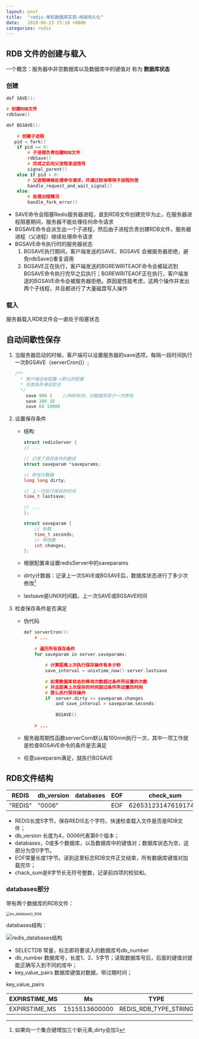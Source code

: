 ```yaml
---
layout: post
title:  "redis-单机数据库实现-RDB持久化"
date:   2018-06-23 15:18 +0800
categories: redis
---
```



## RDB 文件的创建与载入
一个概念：服务器中非空数据库以及数据库中的键值对 称为 **数据库状态**
### 创建
~~~c
def SAVE():

# 创建RDB文件
rdbSave()

def BGSAVE():
   
	# 创建子进程
   pid = fork()	
	if pid == 0:
		# 子进程负责创建RDB文件
		rdbSave()
		# 完成之后向父进程发送信号
		signal_parent()
	else if pid > 0:
		# 父进程继续处理命令请求，并通过轮询等待子进程的信
		handle_request_and_wait_signal()
	else:
		# 处理出错情况
		handle_fork_error()
~~~
- SAVE命令会阻塞Redis服务器进程，直到RDB文件创建完毕为止，在服务器进程阻塞期间，服务器不能处理任何命令请求
- BGSAVE命令会派生出一个子进程，然后由子进程负责创建RDB文件，服务器进程（父进程）继续处理命令请求
- BGSAVE命令执行时的服务器状态
	1. BGSAVE执行期间，客户端发送的SAVE、BGSAVE 会被服务器拒绝，避免rdbSave()重复调用
	2. BGSAVE正在执行，客户端发送的BGREWRITEAOF命令会被延迟到BGSAVE命令执行完毕之后执行；BGREWRITEAOF正在执行，客户端发送的BGSAVE命令会被服务器拒绝。原因是性能考虑，这两个操作并发出两个子线程，并且都进行了大量磁盘写入操作

### 载入
服务器载入RDB文件会一直处于阻塞状态 

## 自动间歇性保存
1. 当服务器启动的时候，客户端可以设置服务器的save选项，每隔一段时间执行一次BGSAVE（serverCron()）;

	~~~c
	/**
	  * 客户端没有配置->默认的配置
	  * 任意条件满足即合 
	  */
		save 900 1    //900秒内，对数据库至少一次修改
		save 300 10
		save 60 10000
	~~~

2. 设置保存条件
	- 结构  
	
		~~~c
		struct redisServer {	
   	  // ...
		
   		// 记录了保存条件的数组
   		struct saveparam *saveparams;
   	
   		// 修改计数器
   		long long dirty;
   	
   		// 上一次执行保存的时间
   		time_t lastsave;
		
   		// ...
		};
		
		struct saveparam {
			// 秒数    
			time_t seconds;
			// 修改数
			int changes;
		};
		~~~
	
	- 根据配置来设置redisServer中的saveparams  
	- dirty计数器：记录上一次SAVE或BGSAVE后，数据库状态进行了多少次修改[^1]  
	- lastsave是UNIX时间戳，上一次SAVE或BGSAVE时间
3. 检查保存条件是否满足
	- 伪代码
	
		~~~c
		def serverCron():    
			# ...
			  
			# 遍历所有保存条件    
			for saveparam in server.saveparams:
			
		        # 计算距离上次执行保存操作有多少秒        
		        save_interval = unixtime_now()-server.lastsave
		        
		        # 如果数据库状态的修改次数超过条件所设置的次数        
		        # 并且距离上次保存的时间超过条件所设置的时间        
		        # 那么执行保存操作
		        if  server.dirty >= saveparam.changes 
		        	and save_interval > saveparam.seconds:
		        	
		            BGSAVE()
		            
			# ...
		~~~
	- 服务器周期性函数serverCorn默认每100mm执行一次，其中一项工作就是检查BGSAVE命令的条件是否满足  
	- 任意saveparam满足，就执行BGSAVE
		
## RDB文件结构

| REDIS | db\_version | databases | EOF  | check_sum |
| ----- | ----------- | --------- | ---- | --------- |
| "REDIS" | "0006" |   | EOF |6265312314761917404|

- REDIS长度5字节，保存REDIS五个字符。快速检查载入文件是否是RDB文件；
- db_version 长度为4，0006代表第6个版本；
- databases，0或多个数据库，以及数据库中的键值对；数据库状态为空，这部分为空0字节。
- EOF常量长度1字节。读到这里标志RDB文件正文结束，所有数据库键值对加载完毕；
- chack_sum是8字节长无符号整数，记录前四项的校验和。

### databases部分

带有两个数据库的RDB文件：

<img src="/Users/lixuemei08/private/jelinet.github.io/image/redis/es_database2_RDB.png" alt="es_database2_RDB" style="zoom:67%;" />

databases结构：

![redis_databases结构](/Users/lixuemei08/private/jelinet.github.io/image/redis/redis_databases结构.png)


- SELECTDB 常量，标志即将要读入的数据库号db_number
- db_number 数据库号，长度1、2、5字节；读取数据库号后，后面的键值对就能正确写入到不同的库中；
- key_value_pairs 数据库键值对数据，带过期时间；

key_value_pairs

| EXPIRSTIME_MS | Ms | TYPE | key | value |
| ----- | ----------- | --------- | ---- | --------- |
| EXPIRSTIME_MS | 1515513600000 | REDIS_RDB_TYPE_STRING | Key |value|



[^1]: 如果向一个集合键增加三个新元素,dirty会加3